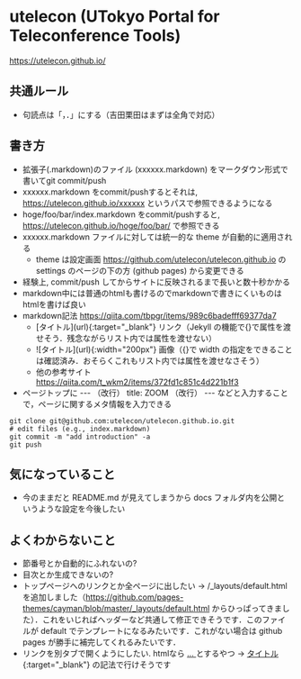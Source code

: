 # utelecon (UTokyo Portal for Teleconference Tools)

https://utelecon.github.io/


## 共通ルール
* 句読点は「，．」にする（吉田栗田はまずは全角で対応）

## 書き方

* 拡張子(.markdown)のファイル (xxxxxx.markdown) をマークダウン形式で書いてgit commit/push
* xxxxxx.markdown をcommit/pushするとそれは, https://utelecon.github.io/xxxxxx というパスで参照できるようになる
* hoge/foo/bar/index.markdown をcommit/pushすると, https://utelecon.github.io/hoge/foo/bar/  で参照できる
* xxxxxx.markdown ファイルに対しては統一的な theme が自動的に適用される
  * theme は設定画面 https://github.com/utelecon/utelecon.github.io  の settings のページの下の方 (github pages) から変更できる
* 経験上, commit/push してからサイトに反映されるまで長いと数十秒かかる
* markdown中には普通のhtmlも書けるのでmarkdownで書きにくいものはhtmlを書けば良い
* markdown記法 https://qiita.com/tbpgr/items/989c6badefff69377da7
  * \[タイトル\](url)\{:target="_blank"\} リンク（Jekyll の機能で{}で属性を渡せそう．残念ながらリスト内では属性を渡せない）
  * \!\[タイトル\](url)\{:width="200px"\} 画像（{}で width の指定をできることは確認済み．おそらくこれもリスト内では属性を渡せなさそう）
  * 他の参考サイト https://qiita.com/t_wkm2/items/372fd1c851c4d221b1f3
* ページトップに --- （改行） title: ZOOM （改行） --- などと入力することで，ページに関するメタ情報を入力できる

```
git clone git@github.com:utelecon/utelecon.github.io.git
# edit files (e.g., index.markdown)
git commit -m "add introduction" -a
git push
```

## 気になっていること
* 今のままだと README.md が見えてしまうから docs フォルダ内を公開というような設定を今後したい


## よくわからないこと

* 節番号とか自動的にふれないの?
* 目次とか生成できないの?
* トップページへのリンクとか全ページに出したい → /_layouts/default.html を追加しました（https://github.com/pages-themes/cayman/blob/master/_layouts/default.html からひっぱってきました）．これをいじればヘッダーなど共通して修正できそうです．このファイルが default でテンプレートになるみたいです．これがない場合は github pages が勝手に補完してくれるみたいです．
* リンクを別タブで開くようにしたい. htmlなら <a href="xxxx.html" target="_blank"> ... </a> とするやつ → [タイトル](url){:target="_blank"} の記法で行けそうです
